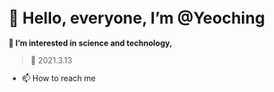 # 👋 Hello, everyone, I’m @Yeoching
**👀 I’m interested in science and technology,**
    
>🌱 2021.3.13
- 📫 How to reach me 

               

<!---
@TopolerMay a ✨ special ✨ repository because its `README.md` (this file) appears on your GitHub profile.
You can click the Preview link to take a look at your changes.
--->
